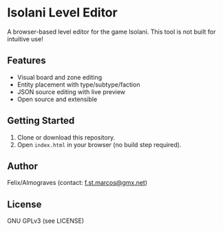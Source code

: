 # Isolani Level Editor

A browser-based level editor for the game Isolani.
This tool is not built for intuitive use!

## Features
- Visual board and zone editing
- Entity placement with type/subtype/faction
- JSON source editing with live preview
- Open source and extensible

## Getting Started
1. Clone or download this repository.
2. Open `index.html` in your browser (no build step required).

## Author
Felix/Almograves
(contact: f.st.marcos@gmx.net)

## License
GNU GPLv3 (see LICENSE)
